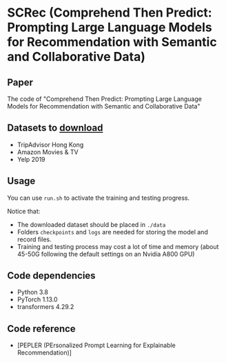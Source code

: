 # SCRec (Comprehend Then Predict: Prompting Large Language Models for Recommendation with Semantic and Collaborative Data)

## Paper
The code of "Comprehend Then Predict: Prompting Large Language Models for Recommendation with Semantic and Collaborative Data"

## Datasets to [download](https://drive.google.com/drive/folders/1vZu2NdmaAYlxDk0ZfBqrNoyWQwqyoc45?usp=drive_link)
- TripAdvisor Hong Kong
- Amazon Movies & TV
- Yelp 2019



## Usage
You can use `run.sh` to activate the training and testing progress.

Notice that:

* The downloaded dataset should be placed in `./data`
* Folders `checkpoints` and `logs` are needed for storing the model and record files.
* Training and testing process may cost a lot of time and memory (about 45-50G following the default settings on an Nvidia A800 GPU)



## Code dependencies
- Python 3.8
- PyTorch 1.13.0
- transformers 4.29.2

## Code reference
- [PEPLER (PErsonalized Prompt Learning for Explainable Recommendation)]

